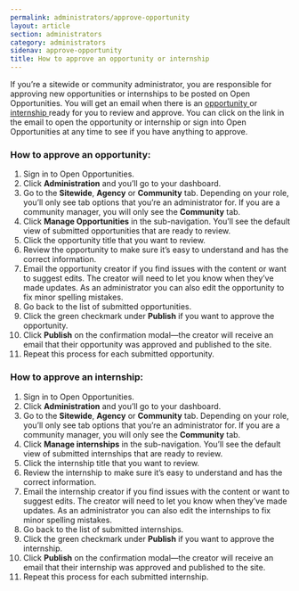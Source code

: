 ```yaml
---
permalink: administrators/approve-opportunity
layout: article
section: administrators
category: administrators
sidenav: approve-opportunity
title: How to approve an opportunity or internship
---
```

If you’re a sitewide or community administrator, you are responsible for approving new opportunities or internships to be posted on Open Opportunities. You will get an email when there is an <a href="#How_to_approve_an_opportunity">opportunity </a> or <a href="#How_to_approve_an_internship">internship </a> ready for you to review and approve. You can click on the link in the email to open the opportunity or internship or sign into Open Opportunities at any time to see if you have anything to approve.

<h3 id="How_to_approve_an_opportunity">How to approve an opportunity:</h3>

1.	Sign in to Open Opportunities.
2.	Click **Administration** and you’ll go to your dashboard.
3.	Go to the **Sitewide**, **Agency** or **Community** tab. Depending on your role, you’ll only see tab options that you’re an administrator for. If you are a community manager, you will only see the **Community** tab.
4.	Click **Manage Opportunities** in the sub-navigation. You’ll see the default view of submitted opportunities that are ready to review.
5.	Click the opportunity title that you want to review.
6.	Review the opportunity to make sure it’s easy to understand and has the correct information.
7.	Email the opportunity creator if you find issues with the content or want to suggest edits. The creator will need to let you know when they’ve made updates. As an administrator you can also edit the opportunity to fix minor spelling mistakes.
8.	Go back to the list of submitted opportunities.
9.	Click the green checkmark under **Publish** if you want to approve the opportunity.
10.	Click **Publish** on the confirmation modal—the creator will receive an email that their opportunity was approved and published to the site.
11.	Repeat this process for each submitted opportunity.

<h3 id="How_to_approve_an_internship">How to approve an internship:</h3>

1.	Sign in to Open Opportunities.
2.	Click **Administration** and you’ll go to your dashboard.
3.	Go to the **Sitewide**, **Agency** or **Community** tab. Depending on your role, you’ll only see tab options that you’re an administrator for. If you are a community manager, you will only see the **Community** tab.
4.	Click **Manage internships** in the sub-navigation. You’ll see the default view of submitted internships that are ready to review.
5.	Click the internship title that you want to review.
6.	Review the internship to make sure it’s easy to understand and has the correct information.
7.	Email the internship creator if you find issues with the content or want to suggest edits. The creator will need to let you know when they’ve made updates. As an administrator you can also edit the internships to fix minor spelling mistakes.
8.	Go back to the list of submitted internships.
9.	Click the green checkmark under **Publish** if you want to approve the internship.
10.	Click **Publish** on the confirmation modal—the creator will receive an email that their internship was approved and published to the site.
11.	Repeat this process for each submitted internship.
